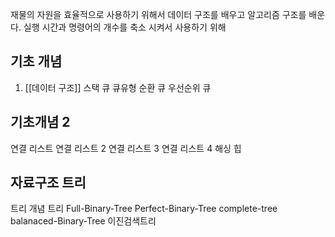 
재물의 자원을 효율적으로 사용하기 위해서 데이터 구조를 배우고 알고리즘 구조를 배운다.
실행 시간과 명령어의 개수를 축소 시켜서 사용하기 위해

## 기초 개념
1. [[데이터 구조]]
스택
큐
큐유형
순환 큐
우선순위 큐
## 기초개념 2
연결 리스트
연결 리스트 2
연결 리스트 3
연결 리스트 4
해싱
힙
## 자료구조 트리
트리 개념
트리
Full-Binary-Tree
Perfect-Binary-Tree
complete-tree
balanaced-Binary-Tree
이진검색트리